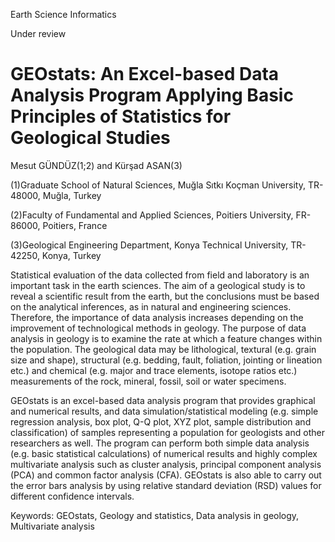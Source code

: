 Earth Science Informatics

Under review

# GEOstats: An Excel-based Data Analysis Program Applying Basic Principles of Statistics for Geological Studies

Mesut GÜNDÜZ(1;2) and Kürşad ASAN(3)

(1)Graduate School of Natural Sciences, Muğla Sıtkı Koçman University, TR-48000, Muğla, Turkey

(2)Faculty of Fundamental and Applied Sciences, Poitiers University, FR-86000, Poitiers, France

(3)Geological Engineering Department, Konya Technical University, TR-42250, Konya, Turkey

Statistical evaluation of the data collected from field and laboratory is an important task in the earth sciences. The aim of a geological study is to reveal a scientific result from the earth, but the conclusions must be based on the analytical inferences, as in natural and engineering sciences. Therefore, the importance of data analysis increases depending on the improvement of technological methods in geology. The purpose of data analysis in geology is to examine the rate at which a feature changes within the population. The geological data may be lithological, textural (e.g. grain size and shape), structural (e.g. bedding, fault, foliation, jointing or lineation etc.) and chemical (e.g. major and trace elements, isotope ratios etc.) measurements of the rock, mineral, fossil, soil or water specimens. 

GEOstats is an excel-based data analysis program that provides graphical and numerical results, and data simulation/statistical modeling (e.g. simple regression analysis, box plot, Q-Q plot, XYZ plot, sample distribution and classification) of samples representing a population for geologists and other researchers as well. The program can perform both simple data analysis (e.g. basic statistical calculations) of numerical results and highly complex multivariate analysis such as cluster analysis, principal component analysis (PCA) and common factor analysis (CFA). GEOstats is also able to carry out the error bars analysis by using relative standard deviation (RSD) values for different confidence intervals.

Keywords: GEOstats, Geology and statistics, Data analysis in geology, Multivariate analysis
